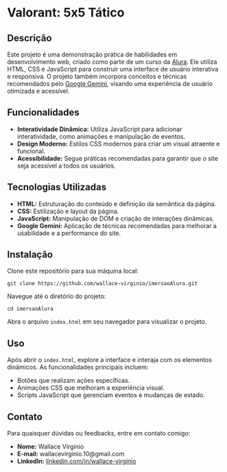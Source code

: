 <!DOCTYPE html>
<html lang="pt-BR">
<head>
    <meta charset="UTF-8">
    <meta name="viewport" content="width=device-width, initial-scale=1.0">
    <title>Projeto Alura - Valorant</title>
</head>
<body>

<h1>Valorant: 5x5 Tático</h1>

<h2>Descrição</h2>
<p>
    Este projeto é uma demonstração prática de habilidades em desenvolvimento web, criado como parte de um curso da 
    <a href="https://www.alura.com.br" target="_blank">Alura</a>. Ele utiliza HTML, CSS e JavaScript para construir uma interface de usuário interativa e responsiva. 
    O projeto também incorpora conceitos e técnicas recomendados pelo 
    <a href="https://www.google.com/search/about/" target="_blank">Google Gemini</a>, visando uma experiência de usuário otimizada e acessível.
</p>

<h2>Funcionalidades</h2>
<ul>
    <li><strong>Interatividade Dinâmica:</strong> Utiliza JavaScript para adicionar interatividade, como animações e manipulação de eventos.</li>
    <li><strong>Design Moderno:</strong> Estilos CSS modernos para criar um visual atraente e funcional.</li>
    <li><strong>Acessibilidade:</strong> Segue práticas recomendadas para garantir que o site seja acessível a todos os usuários.</li>
</ul>

<h2>Tecnologias Utilizadas</h2>
<ul>
    <li><strong>HTML:</strong> Estruturação do conteúdo e definição da semântica da página.</li>
    <li><strong>CSS:</strong> Estilização e layout da página.</li>
    <li><strong>JavaScript:</strong> Manipulação de DOM e criação de interações dinâmicas.</li>
    <li><strong>Google Gemini:</strong> Aplicação de técnicas recomendadas para melhorar a usabilidade e a performance do site.</li>
</ul>

<h2>Instalação</h2>
<p>Clone este repositório para sua máquina local:</p>
<pre><code>git clone https://github.com/wallace-virginio/imersaoAlura.git</code></pre>
<p>Navegue até o diretório do projeto:</p>
<pre><code>cd imersaoAlura</code></pre>
<p>Abra o arquivo <code>index.html</code> em seu navegador para visualizar o projeto.</p>

<h2>Uso</h2>
<p>Após abrir o <code>index.html</code>, explore a interface e interaja com os elementos dinâmicos. As funcionalidades principais incluem:</p>
<ul>
    <li>Botões que realizam ações específicas.</li>
    <li>Animações CSS que melhoram a experiência visual.</li>
    <li>Scripts JavaScript que gerenciam eventos e mudanças de estado.</li>
</ul>



<h2>Contato</h2>
<p>Para quaisquer dúvidas ou feedbacks, entre em contato comigo:</p>
<ul>
    <li><strong>Nome:</strong> Wallace Virginio</li>
    <li><strong>E-mail:</strong> wallacevirginio.10@gmail.com</li>
    <li><strong>LinkedIn:</strong> <a href="https://linkedin.com/in/seuperfil" target="_blank">linkedin.com/in/wallace-virginio</a></li>
</ul>

</body>
</html>
